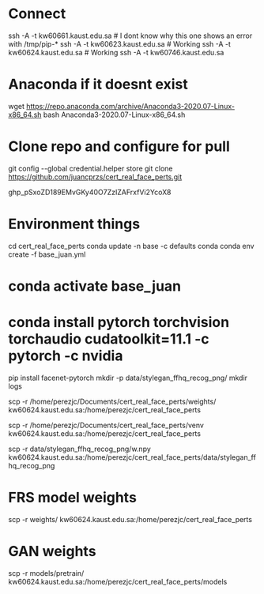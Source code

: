 # Connect
ssh -A -t kw60661.kaust.edu.sa # I dont know why this one shows an error with /tmp/pip-*
ssh -A -t kw60623.kaust.edu.sa # Working
ssh -A -t kw60624.kaust.edu.sa # Working
ssh -A -t kw60746.kaust.edu.sa

# Anaconda if it doesnt exist
wget https://repo.anaconda.com/archive/Anaconda3-2020.07-Linux-x86_64.sh
bash Anaconda3-2020.07-Linux-x86_64.sh

# Clone repo and configure for pull
git config --global credential.helper store
git clone https://github.com/juancprzs/cert_real_face_perts.git

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

# Environment things
cd cert_real_face_perts
conda update -n base -c defaults conda
conda env create -f base_juan.yml
# conda activate base_juan
# conda install pytorch torchvision torchaudio cudatoolkit=11.1 -c pytorch -c nvidia
pip install facenet-pytorch
mkdir -p data/stylegan_ffhq_recog_png/
mkdir logs

scp -r /home/perezjc/Documents/cert_real_face_perts/weights/ kw60624.kaust.edu.sa:/home/perezjc/cert_real_face_perts

scp -r /home/perezjc/Documents/cert_real_face_perts/venv kw60624.kaust.edu.sa:/home/perezjc/cert_real_face_perts

scp -r data/stylegan_ffhq_recog_png/w.npy kw60624.kaust.edu.sa:/home/perezjc/cert_real_face_perts/data/stylegan_ffhq_recog_png

# FRS model weights
scp -r weights/ kw60624.kaust.edu.sa:/home/perezjc/cert_real_face_perts
# GAN weights
scp -r models/pretrain/ kw60624.kaust.edu.sa:/home/perezjc/cert_real_face_perts/models

